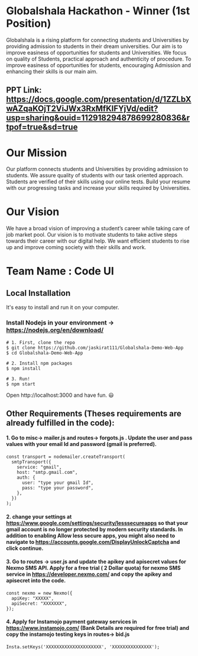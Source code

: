 # Globalshala Hackathon - Winner (1st Position)
Globalshala is a rising platform for connecting students and Universities by providing admission to students in their dream universities. Our aim is to improve easiness of opportunities for students and Universities. We focus on quality of Students, practical approach and authenticity of procedure. To improve easiness of opportunities for students, encouraging Admission and enhancing their skills is our main aim.

## PPT Link: https://docs.google.com/presentation/d/1ZZLbXwAZqaKOjT2ViJWx3RxMfKIFYjVd/edit?usp=sharing&ouid=112918294878699280836&rtpof=true&sd=true

# Our Mission
Our platform connects students and Universities by providing admission to students. We assure quality of students with our task oriented approach. Students are verified of their skills using our online tests. Build your resume with our progressing tasks and increase your skills required by Universities.

# Our Vision
We have a broad vision of improving a student’s career while taking care of job market pool. Our vision is to motivate students to take active steps towards their career with our digital help. We want efficient students to rise up and improve coming society with their skills and work.

# Team Name : Code UI

## Local Installation
It's easy to install and run it on your computer.

### Install Nodejs in your environment -> https://nodejs.org/en/download/ 

```shell
# 1. First, clone the repo
$ git clone https://github.com/jaskirat111/Globalshala-Demo-Web-App
$ cd Globalshala-Demo-Web-App

# 2. Install npm packages
$ npm install

# 3. Run!
$ npm start
```
Open http://localhost:3000 and have fun. :smiley:

## Other Requirements (Theses requirements are already fulfilled in the code):

#### 1. Go to misc-> mailer.js and routes-> forgots.js . Update the user and pass values with your email Id and password (gmail is preferred). 
```shell
const transport = nodemailer.createTransport(
  smtpTransport({
    service: "gmail",
    host: "smtp.gmail.com",
    auth: {
      user: "type your gmail Id",
      pass: "type your password",
    },
  })
);
```
#### 2. change your settings at https://www.google.com/settings/security/lesssecureapps so that your gmail account is no longer protected by modern security standards. In addition to enabling Allow less secure apps, you might also need to navigate to https://accounts.google.com/DisplayUnlockCaptcha and click continue.

#### 3. Go to routes -> user.js and update the apikey and apisecret values for Nexmo SMS API. Apply for a free trial ( 2 Dollar quota) for nexmo SMS service in https://developer.nexmo.com/ and copy the apikey and apisecret into the code.

```shell
const nexmo = new Nexmo({
  apiKey: "XXXXX",
  apiSecret: "XXXXXXX",
});
```

#### 4. Apply for Instamojo payment gateway services in https://www.instamojo.com/ (Bank Details are required for free trial) and copy the instamojo testing keys in routes-> bid.js

```shell
Insta.setKeys('XXXXXXXXXXXXXXXXXXXXX', 'XXXXXXXXXXXXXXX');
```







